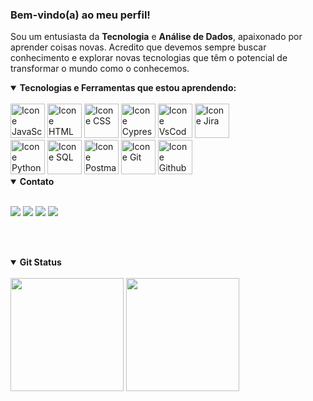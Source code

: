 ### Bem-vindo(a) ao meu perfil!


Sou um entusiasta da <strong>Tecnologia</strong> e <strong>Análise de Dados</strong>, apaixonado por aprender coisas novas. Acredito que devemos sempre buscar conhecimento e explorar novas tecnologias que têm o potencial de transformar o mundo como o conhecemos.

<details open>
  <summary><strong>Tecnologias e Ferramentas que estou aprendendo:</strong></summary>
  
  <br>
  
  <div style="display: inline-block">
    <a href="#"><img alt="Icone JavaScript" src="https://cdn.jsdelivr.net/gh/devicons/devicon@latest/icons/javascript/javascript-original.svg" width="55px"/></a>
    <a href="#"><img alt="Icone HTML" src="https://cdn.jsdelivr.net/gh/devicons/devicon@latest/icons/html5/html5-original.svg" width="55px"/></a>
    <a href="#"><img alt="Icone CSS" src="https://cdn.jsdelivr.net/gh/devicons/devicon@latest/icons/css3/css3-original.svg" width="55px"/></a>
     <!-- <a href="#"><img alt="Icone React" src="https://cdn.jsdelivr.net/gh/devicons/devicon@latest/icons/react/react-original-wordmark.svg"width="55px"/></a> -->
     <a href="#"><img alt="Icone Cypress" src="https://cdn.jsdelivr.net/gh/devicons/devicon@latest/icons/cypressio/cypressio-original.svg" width="55px"/></a>
    <a href="#"><img alt="Icone VsCode " src="https://cdn.jsdelivr.net/gh/devicons/devicon@latest/icons/vscode/vscode-original.svg" width="55px"/></a>
    <a href="#"><img alt="Icone Jira " src="https://cdn.jsdelivr.net/gh/devicons/devicon@latest/icons/jira/jira-original.svg" width="55px"/></a>
</div>
    <div style="display: inline-block">
   <!-- <a href="#"><img alt="Icone Java" src="https://cdn.jsdelivr.net/gh/devicons/devicon@latest/icons/java/java-original.svg" width="55px"/></a>-->
   <!-- <a href="#"><img alt="Icone Nodejs" src="https://cdn.jsdelivr.net/gh/devicons/devicon@latest/icons/nodejs/nodejs-plain-wordmark.svg" width="55px"/></a>-->
    <a href="#"><img alt="Icone Python " src="https://cdn.jsdelivr.net/gh/devicons/devicon@latest/icons/python/python-original.svg" width="55px"/></a>
<!--     <a href="#"><img alt="Icone Django " src="https://cdn.jsdelivr.net/gh/devicons/devicon@latest/icons/django/django-plain.svg" width="55px"/></a> -->
    <a href="#"><img alt="Icone SQL " src="https://cdn.jsdelivr.net/gh/devicons/devicon@latest/icons/azuresqldatabase/azuresqldatabase-original.svg" width="55px"/></a> 
<!--     <a href="#"><img alt="Icone Oracle " src="https://cdn.jsdelivr.net/gh/devicons/devicon@latest/icons/oracle/oracle-original.svg" width="55px"/></a> -->
<!--     <a href="#"><img alt="Icone MySQL " src="https://cdn.jsdelivr.net/gh/devicons/devicon@latest/icons/mysql/mysql-original.svg" width="55px"/></a> -->
    <!--<a href="#"><img alt="Icone Selenium" src="https://cdn.jsdelivr.net/gh/devicons/devicon@latest/icons/selenium/selenium-original.svg" width="55px"/></a>-->
   <a href="#"><img alt="Icone Postman " src="https://cdn.jsdelivr.net/gh/devicons/devicon@latest/icons/postman/postman-original.svg" width="55px"/></a>
   <a href="#"><img alt="Icone Git " src="https://cdn.jsdelivr.net/gh/devicons/devicon@latest/icons/git/git-original.svg" width="55px"/></a>
   <a href="#"><img alt="Icone Github " src="https://cdn.jsdelivr.net/gh/devicons/devicon@latest/icons/github/github-original.svg" width="55px"/></a>
<!--     <img align="center" alt="Java" height="60" width="55" src="https://cdn.jsdelivr.net/gh/devicons/devicon/icons/java/java-original.svg">  -->
  

  </div>
</details>

<details open>
  <summary><strong>Contato</strong></summary>
  
  <br>
  
 <a href = "mailto:mgr8272@gmail.com"><img src="https://img.shields.io/badge/-Gmail-%23333?style=for-the-badge&logo=gmail&logoColor=white" target="_blank"></a>
 <a href="https://www.linkedin.com/in/maycon-rocha-7b8759164/" target="_blank"><img src="https://img.shields.io/badge/-LinkedIn-%230077B5?style=for-the-badge&logo=linkedin&logoColor=white" target="_blank"></a> 
 <a href="https://www.instagram.com/maycongr/" target="_blank"><img src="https://img.shields.io/badge/-instagram-%23E4405F?style=for-the-badge&logo=instagram&logoColor=white" target="_blank"></a> 
 <a href="#" target="_blank"><img src="https://img.shields.io/badge/WhatsApp-25D366?style=for-the-badge&logo=WhatsApp&logoColor=white" target="_blank"></a>
 <!--<a href="#" target="_blank"><img src="https://img.shields.io/badge/X-000000?style=for-the-badge&logo=x&logoColor=white" target="_blank"></a>-->


  <br><br>
</details open>

<details open>
  <summary><strong>Git Status</strong></summary>
  
  <br>

  <div align="left" class="custom-border">
    <img height="181em" src="https://github-readme-stats.vercel.app/api?username=MayconRocha21&show_icons=true&bg_color=0F0F0F&title_color=01A66B&text_color=fff&icon_color=01A66B&border_color=01A66B&hide_rank=true&include_all_commits=true&count_private=true"/>
    <img height="181em" src="https://github-readme-stats.vercel.app/api/top-langs/?username=MayconRocha21&card_width&layout=compact&langs_count=7&bg_color=0F0F0F&title_color=01A66B&text_color=fff&icon_color=01A66B&border_color=01A66B&count_private=true"/>
  </div> 
</details>
